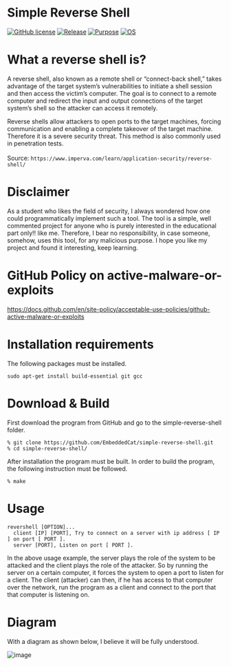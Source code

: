 # Simple Reverse Shell

[![GitHub license](https://img.shields.io/badge/Licence-MIT-brightgreen)](https://github.com/EmbeddedCat/simple-reverse-shell/blob/main/LICENSE)
[![Release](https://img.shields.io/badge/Release-1.0-brightgreen)](https://github.com/EmbeddedCat/simple-reverse-shell/releases/tag/v1.0)
[![Purpose](https://img.shields.io/badge/Purpose-Educational-brightgreen)](https://github.com/EmbeddedCat/simple-reverse-shell/releases/tag/v1.0)
[![OS](https://img.shields.io/badge/OS-Linux-brightgreen)](https://github.com/EmbeddedCat/simple-reverse-shell)

# What a reverse shell is?

A reverse shell, also known as a remote shell or “connect-back shell,” takes advantage of the target system’s vulnerabilities to initiate a shell session and then access the victim’s computer. The goal is to connect to a remote computer and redirect the input and output connections of the target system’s shell so the attacker can access it remotely.

Reverse shells allow attackers to open ports to the target machines, forcing communication and enabling a complete takeover of the target machine. Therefore it is a severe security threat. This method is also commonly used in penetration tests.<br><br>
Source: `https://www.imperva.com/learn/application-security/reverse-shell/`

# Disclaimer

As a student who likes the field of security, I always wondered how one could programmatically implement such a tool. The tool is a simple, well commented project for anyone who is purely interested in the educational part only!! like me. Therefore, I bear no responsibility, in case someone, somehow, uses this tool, for any malicious purpose. I hope you like my project and found it interesting, keep learning.

# GitHub Policy on active-malware-or-exploits

https://docs.github.com/en/site-policy/acceptable-use-policies/github-active-malware-or-exploits

# Installation requirements
The following packages must be installed.<br>
```
sudo apt-get install build-essential git gcc
```

# Download & Build

First download the program from GitHub and go to the simple-reverse-shell folder.

```
% git clone https://github.com/EmbeddedCat/simple-reverse-shell.git
% cd simple-reverse-shell/
```

After installation the program must be built. In order to build the program, the following instruction must be
followed.<br>

```
% make
```

# Usage

```
revershell [OPTION]...
  client [IP] [PORT], Try to connect on a server with ip address [ IP ] on port [ PORT ].
  server [PORT], Listen on port [ PORT ].
```
In the above usage example, the server plays the role of the system to be attacked and the client plays the role of the attacker. So by running the server on a certain computer, it forces the system to open a port to listen for a client. The client (attacker) can then, if he has access to that computer over the network, run the program as a client and connect to the port that that computer is listening on. <br>

# Diagram 

With a diagram as shown below, I believe it will be fully understood.

![image](https://user-images.githubusercontent.com/38585824/201480795-199ce0aa-72f3-4ed5-bf8e-29b70b2c0119.png)



